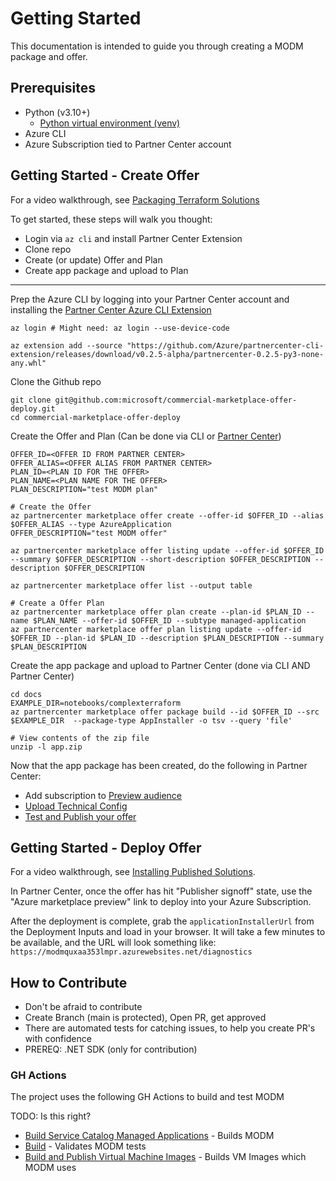 # Getting Started

This documentation is intended to guide you through creating a MODM package and offer.

## Prerequisites

* Python (v3.10+)
  * [Python virtual environment (venv)](https://docs.python.org/3/library/venv.html)
* Azure CLI
* Azure Subscription tied to Partner Center account

## Getting Started - Create Offer

For a video walkthrough, see [Packaging Terraform Solutions](https://youtu.be/j-8jTDjU7S4?si=zhr_-XcbGHxPupah)

To get started, these steps will walk you thought:

* Login via `az cli` and install Partner Center Extension
* Clone repo
* Create (or update) Offer and Plan
* Create app package and upload to Plan

---

Prep the Azure CLI by logging into your Partner Center account and installing the [Partner Center Azure CLI Extension](https://github.com/Azure/partnercenter-cli-extension) 
```
az login # Might need: az login --use-device-code

az extension add --source "https://github.com/Azure/partnercenter-cli-extension/releases/download/v0.2.5-alpha/partnercenter-0.2.5-py3-none-any.whl"
```

Clone the Github repo
```
git clone git@github.com:microsoft/commercial-marketplace-offer-deploy.git
cd commercial-marketplace-offer-deploy
```

Create the Offer and Plan (Can be done via CLI or [Partner Center](https://partner.microsoft.com/en-us/dashboard/marketplace-offers/overview))

```
OFFER_ID=<OFFER ID FROM PARTNER CENTER>
OFFER_ALIAS=<OFFER ALIAS FROM PARTNER CENTER>
PLAN_ID=<PLAN ID FOR THE OFFER>
PLAN_NAME=<PLAN NAME FOR THE OFFER>
PLAN_DESCRIPTION="test MODM plan"

# Create the Offer
az partnercenter marketplace offer create --offer-id $OFFER_ID --alias $OFFER_ALIAS --type AzureApplication
OFFER_DESCRIPTION="test MODM offer"

az partnercenter marketplace offer listing update --offer-id $OFFER_ID --summary $OFFER_DESCRIPTION --short-description $OFFER_DESCRIPTION --description $OFFER_DESCRIPTION

az partnercenter marketplace offer list --output table

# Create a Offer Plan
az partnercenter marketplace offer plan create --plan-id $PLAN_ID --name $PLAN_NAME --offer-id $OFFER_ID --subtype managed-application
az partnercenter marketplace offer plan listing update --offer-id $OFFER_ID --plan-id $PLAN_ID --description $PLAN_DESCRIPTION --summary $PLAN_DESCRIPTION 
```

Create the app package and upload to Partner Center (done via CLI AND Partner Center)
```
cd docs
EXAMPLE_DIR=notebooks/complexterraform
az partnercenter marketplace offer package build --id $OFFER_ID --src $EXAMPLE_DIR  --package-type AppInstaller -o tsv --query 'file'

# View contents of the zip file
unzip -l app.zip

```

Now that the app package has been created, do the following in Partner Center:

* Add subscription to [Preview audience](https://learn.microsoft.com/en-us/partner-center/marketplace/azure-app-preview)
* [Upload Technical Config](https://learn.microsoft.com/en-us/partner-center/marketplace/azure-app-technical-configuration)
* [Test and Publish your offer](https://learn.microsoft.com/en-us/partner-center/marketplace/azure-app-test-publish)

## Getting Started - Deploy Offer

For a video walkthrough, see [Installing Published Solutions](https://youtu.be/uA-8PpxexbY?si=7dO80qgTqKQPwxv7).

In Partner Center, once the offer has hit "Publisher signoff" state, use the "Azure marketplace preview" link to deploy into your Azure Subscription.

After the deployment is complete, grab the `applicationInstallerUrl` from the Deployment Inputs and load in your browser.  It will take a few minutes to be available, and the URL will look something like: `https://modmquxaa353lmpr.azurewebsites.net/diagnostics`



## How to Contribute

* Don't be afraid to contribute
* Create Branch (main is protected), Open PR, get approved
* There are automated tests for catching issues, to help you create PR's with confidence
* PREREQ: .NET SDK (only for contribution)

### GH Actions

The project uses the following GH Actions to build and test MODM

TODO: Is this right?
* [Build Service Catalog Managed Applications](../.github/workflows/sccd.yml) - Builds MODM
* [Build](../.github/workflows/ci.yml) - Validates MODM tests
* [Build and Publish Virtual Machine Images](../.github/workflows/cd.yml) - Builds VM Images which MODM uses